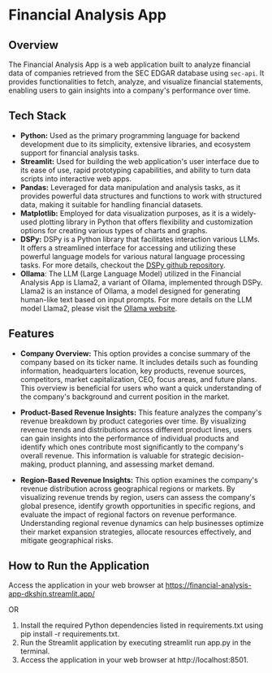 # Financial Analysis App
## Overview
The Financial Analysis App is a web application built to analyze financial data of companies retrieved from the SEC EDGAR database using ```sec-api```. It provides functionalities to fetch, analyze, and visualize financial statements, enabling users to gain insights into a company's performance over time.

## Tech Stack
- **Python:** Used as the primary programming language for backend development due to its simplicity, extensive libraries, and ecosystem support for financial analysis tasks.
- **Streamlit:** Used for building the web application's user interface due to its ease of use, rapid prototyping capabilities, and ability to turn data scripts into interactive web apps.
- **Pandas:** Leveraged for data manipulation and analysis tasks, as it provides powerful data structures and functions to work with structured data, making it suitable for handling financial datasets.
- **Matplotlib:** Employed for data visualization purposes, as it is a widely-used plotting library in Python that offers flexibility and customization options for creating various types of charts and graphs.
- **DSPy:** DSPy is a Python library that facilitates interaction various LLMs. It offers a streamlined interface for accessing and utilizing these powerful language models for various natural language processing tasks. For more details, checkout the [DSPy github repository](https://github.com/stanfordnlp/dspy).
- **Ollama**: The LLM (Large Language Model) utilized in the Financial Analysis App is Llama2, a variant of Ollama, implemented through DSPy. Llama2 is an instance of Ollama, a model designed for generating human-like text based on input prompts. For more details on the LLM model Llama2, please visit the [Ollama website](https://ollama.com/library/llama2).
## Features
- **Company Overview:** This option provides a concise summary of the company based on its ticker name. It includes details such as founding information, headquarters location, key products, revenue sources, competitors, market capitalization, CEO, focus areas, and future plans. This overview is beneficial for users who want a quick understanding of the company's background and current position in the market.
  
- **Product-Based Revenue Insights:** This feature analyzes the company's revenue breakdown by product categories over time. By visualizing revenue trends and distributions across different product lines, users can gain insights into the performance of individual products and identify which ones contribute most significantly to the company's overall revenue. This information is valuable for strategic decision-making, product planning, and assessing market demand.

- **Region-Based Revenue Insights:** This option examines the company's revenue distribution across geographical regions or markets. By visualizing revenue trends by region, users can assess the company's global presence, identify growth opportunities in specific regions, and evaluate the impact of regional factors on revenue performance. Understanding regional revenue dynamics can help businesses optimize their market expansion strategies, allocate resources effectively, and mitigate geographical risks.
## How to Run the Application
Access the application in your web browser at https://financial-analysis-app-dkshjn.streamlit.app/

OR

1. Install the required Python dependencies listed in requirements.txt using pip install -r requirements.txt.
2. Run the Streamlit application by executing streamlit run app.py in the terminal.
3. Access the application in your web browser at http://localhost:8501.
